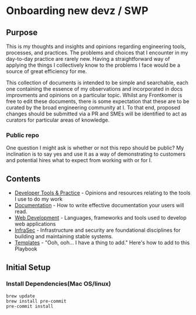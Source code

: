 # Onboarding new devz / SWP

## Purpose

This is my thoughts and insights and opinions regarding engineering tools, processes, and practices. The problems and choices that I encounter in my day-to-day practice are rarely new. Having a straightforward way of applying the things I collectively know to the problems I face would be a source of great efficiency for me.

This collection of documents is intended to be simple and searchable, each one containing the essence of my observations and incorporated in docs improvments and opinions on a particular topic. Whilst any Frontkomer is free to edit these documents, there is some expectation that these are to be curated by the broad engineering community at I. To that end, proposed changes should be submitted via a PR and  SMEs will be identified to act as curators for particular areas of knowledge.

### Public repo

One question I might ask is whether or not this repo should be public? My inclination is to say yes and use it as a way of demonstrating to customers and potential hires what to expect from working with or for I.

## Contents

* [Developer Tools & Practice](./developing/README.md) - Opinions and resources relating to the tools I use to do my work
* [Documentation](./documentation/README.md) - How to write effective documentation your users will read.
* [Web Development](./web/README.md) - Languages, frameworks and tools used to develop web applications
* [InfraSec](./infrasec/README.md) - Infrastructure and security are foundational disciplines for building and maintaining stable systems.
* [Templates](./templates/README.md) - "Ooh, ooh... I have a thing to add." Here's how to add to this Playbook

## Initial Setup

### Install Dependencies(Mac OS/linux)

    brew update
    brew install pre-commit
    pre-commit install
